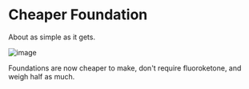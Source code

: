 # Cheaper Foundation

About as simple as it gets.

![image](https://github.com/user-attachments/assets/8d6e2707-18e9-45a5-a604-15597ac359ed)

Foundations are now cheaper to make, don't require fluoroketone, and weigh half as much.
